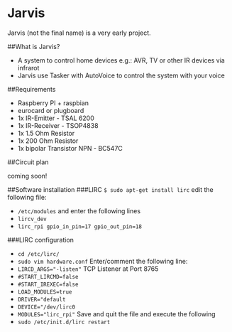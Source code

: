 Jarvis
======

Jarvis (not the final name) is a very early project.

##What is Jarvis?
- A system to control home devices e.g.: AVR, TV or other IR devices via infrarot
- Jarvis use Tasker with AutoVoice to control the system with your voice

##Requirements
- Raspberry PI + raspbian
- eurocard or plugboard
- 1x IR-Emitter - TSAL 6200
- 1x IR-Receiver - TSOP4838
- 1x 1.5 Ohm Resistor 
- 1x 200 Ohm Resistor
- 1x bipolar Transistor NPN - BC547C

##Circuit plan

coming soon!

##Software installation
###LIRC
```$ sudo apt-get install lirc```
edit the following file:
- ```/etc/modules``` and enter the following lines
- ```lircv_dev```
- ```lirc_rpi gpio_in_pin=17 gpio_out_pin=18```

###LIRC configuration
- ```cd /etc/lirc/```
- ```sudo vim hardware.conf```
Enter/comment the following line: 
- ```LIRCD_ARGS="-listen"``` TCP Listener at Port 8765
- ```#START_LIRCMD=false```
- ```#START_IREXEC=false```
- ```LOAD_MODULES=true```
- ```DRIVER="default```
- ```DEVICE="/dev/lirc0```
- ```MODULES="lirc_rpi"```
Save and quit the file and execute the following
- ```sudo /etc/init.d/lirc restart```
